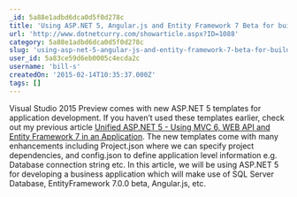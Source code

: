 ```yaml
---
_id: 5a88e1adbd6dca0d5f0d278c
title: 'Using ASP.NET 5, Angular.js and Entity Framework 7 Beta for building a Business Application '
url: 'http://www.dotnetcurry.com/showarticle.aspx?ID=1088'
category: 5a88e1adbd6dca0d5f0d278c
slug: 'using-asp-net-5-angular-js-and-entity-framework-7-beta-for-building-a-business-application'
user_id: 5a83ce59d6eb0005c4ecda2c
username: 'bill-s'
createdOn: '2015-02-14T10:35:37.000Z'
tags: []
---
```


Visual Studio 2015 Preview comes with new ASP.NET 5 templates for application development. If you haven’t used these templates earlier, check out my previous article <a href="http://www.dotnetcurry.com/showarticle.aspx?ID=1061">Unified ASP.NET 5 - Using MVC 6, WEB API and Entity Framework 7 in an Application</a>. The new templates come with many enhancements including Project.json where we can specify project dependencies, and config.json to define application level information e.g. Database connection string etc. In this article, we will be using ASP.NET 5 for developing a business application which will make use of SQL Server Database, EntityFramework 7.0.0 beta, Angular.js, etc.

